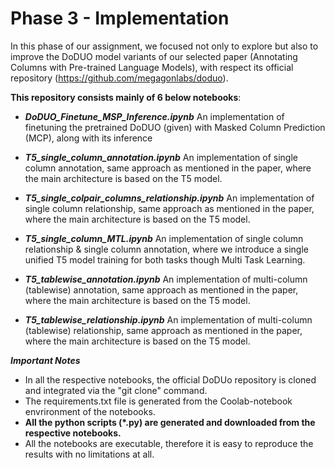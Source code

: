 
# Phase 3 - Implementation

In this phase of our assignment, we focused not only to explore but also to improve 
the DoDUO model variants of our selected paper (Annotating Columns with Pre-trained Language Models),
with respect its official repository (https://github.com/megagonlabs/doduo).

**This repository consists mainly of 6 below notebooks**:
* ***DoDUO_Finetune_MSP_Inference.ipynb***
  An implementation of finetuning the pretrained DoDUO (given) 
  with Masked Column Prediction (MCP), along with its inference
  
* ***T5_single_column_annotation.ipynb***
  An implementation of single column annotation, same approach as mentioned in the paper,
  where the main architecture is based on the T5 model.

* ***T5_single_colpair_columns_relationship.ipynb***
  An implementation of single column relationship, same approach as mentioned in the paper,
  where the main architecture is based on the T5 model.

* ***T5_single_column_MTL.ipynb***
  An implementation of single column relationship & single column annotation, 
  where we introduce a single unified T5 model training for both tasks though 
  Multi Task Learning.

* ***T5_tablewise_annotation.ipynb***
  An implementation of multi-column (tablewise) annotation, same approach as mentioned in the paper,
  where the main architecture is based on the T5 model.

* ***T5_tablewise_relationship.ipynb***
  An implementation of multi-column (tablewise) relationship, same approach as mentioned in the paper,
  where the main architecture is based on the T5 model.


***Important Notes***
- In all the respective notebooks, the official DoDUo repository is cloned and integrated
  via the "git clone" command.
- The requirements.txt file is generated from the Coolab-notebook envrironment of the notebooks.
- **All the python scripts (\*.py) are generated and downloaded from the respective notebooks.**
- All the notebooks are executable, therefore it is easy to reproduce the results with no limitations at all.